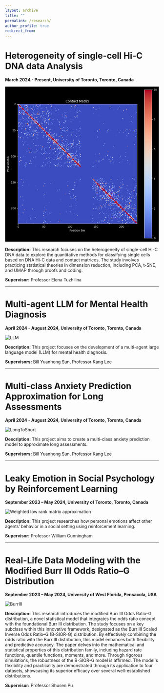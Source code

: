 ```yaml
---
layout: archive
title: ""
permalink: /research/
author_profile: true
redirect_from:
---
```


<h1>Heterogeneity of single-cell Hi-C DNA data Analysis</h1>
<p><strong>March 2024 - Present, University of Toronto, Toronto, Canada</strong></p>

<img src="_pages/singlecell.png" alt="Single Cell Hi-C" />

<p><strong>Description:</strong> This research focuses on the heterogeneity of single-cell Hi-C DNA data to explore the quantitative methods for classifying single cells based on DNA Hi-C data and contact matrices. The study involves practicing statistical theories in dimension reduction, including PCA, t-SNE, and UMAP through proofs and coding.</p>
<p><strong>Supervisor:</strong> Professor Elena Tuzhilina</p>

<hr/>

<h1>Multi-agent LLM for Mental Health Diagnosis</h1>
<p><strong>April 2024 - August 2024, University of Toronto, Toronto, Canada</strong></p>

<img src="path_to_image" alt="LLM" />

<p><strong>Description:</strong> This project focuses on the development of a multi-agent large language model (LLM) for mental health diagnosis.</p>
<p><strong>Supervisors:</strong> Bill Yuanhong Sun, Professor Kang Lee</p>

<hr/>

<h1>Multi-class Anxiety Prediction Approximation for Long Assessments</h1>
<p><strong>April 2024 - August 2024, University of Toronto, Toronto, Canada</strong></p>

<img src="path_to_image" alt="LongToShort" />

<p><strong>Description:</strong> This project aims to create a multi-class anxiety prediction model to approximate long assessments.</p>
<p><strong>Supervisors:</strong> Bill Yuanhong Sun, Professor Kang Lee</p>

<hr/>

<h1>Leaky Emotion in Social Psychology by Reinforcement Learning</h1>
<p><strong>September 2023 – May 2024, University of Toronto, Toronto, Canada</strong></p>

<img src="path_to_image" alt="Weighted low rank matrix approximation" />

<p><strong>Description:</strong> This project researches how personal emotions affect other agents’ behavior in a social setting using reinforcement learning.</p>
<p><strong>Supervisor:</strong> Professor William Cunningham</p>

<hr/>

<h1>Real-Life Data Modeling with the Modified Burr III Odds Ratio–G Distribution</h1>
<p><strong>September 2023 – May 2024, University of West Florida, Pensacola, USA</strong></p>

<img src="path_to_image" alt="BurrIII" />

<p><strong>Description:</strong> This research introduces the modified Burr III Odds Ratio–G distribution, a novel statistical model that integrates the odds ratio concept with the foundational Burr III distribution. The study focuses on a key subclass within this innovative framework, designated as the Burr III Scaled Inverse Odds Ratio–G (B-SIOR-G) distribution. By effectively combining the odds ratio with the Burr III distribution, this model enhances both flexibility and predictive accuracy. The paper delves into the mathematical and statistical properties of this distribution family, including hazard rate functions, quantile functions, moments, and more. Through rigorous simulations, the robustness of the B-SIOR-G model is affirmed. The model's flexibility and practicality are demonstrated through its application to four datasets, showcasing its superior efficacy over several well-established distributions.</p>
<p><strong>Supervisor:</strong> Professor Shusen Pu</p>
